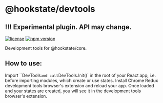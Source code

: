 # @hookstate/devtools

## !!! Experimental plugin. API may change.

[![license](https://img.shields.io/github/license/avkonst/hookstate)](https://img.shields.io/github/license/avkonst/hookstate) [![npm version](https://img.shields.io/npm/v/@hookstate/devtools.svg?maxAge=300&label=version&colorB=007ec6)](https://www.npmjs.com/package/@hookstate/devtools)

Development tools for @hookstate/core.

## How to use:

Import ``DevTools` and call `DevTools.Init()` in the root of your React app, i.e. before importing modules, which create or use states. Install Chrome Redux development tools browser's extension and reload your app.
Once loaded and your states are created, you will see it in the development tools browser's extension.
